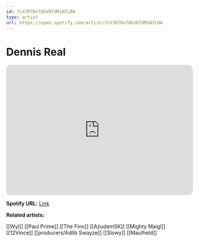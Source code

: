 ```yaml
---
id: 7cVJR7Ox7dkV8TdMiN7L0A
type: artist
url: https://open.spotify.com/artist/7cVJR7Ox7dkV8TdMiN7L0A
---
```

# Dennis Real

<iframe style="border-radius:12px" src="https://open.spotify.com/embed/artist/7cVJR7Ox7dkV8TdMiN7L0A" width="100%" height="352" frameBorder="0" allowfullscreen="" allow="autoplay; clipboard-write; encrypted-media; fullscreen; picture-in-picture" loading="lazy"></iframe>

**Spotify URL:** [Link](https://open.spotify.com/artist/7cVJR7Ox7dkV8TdMiN7L0A)

**Related artists:**

[[Wyl]]
[[Paul Prime]]
[[The Finn]]
[[AzudemSK]]
[[Mighty Maigl]]
[[12Vince]]
[[producers/Adlib Swayze]]
[[Slowy]]
[[Maulheld]]
